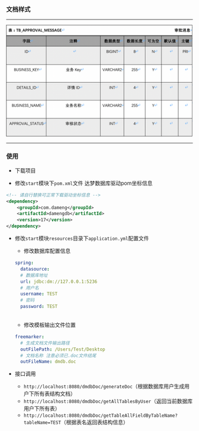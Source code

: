 ### 文档样式

---

![文档样式](./start/src/main/resources/static/dm.png)

---

### 使用

- 下载项目

- 修改`start`模块下`pom.xml`文件 达梦数据库驱动pom坐标信息
```xml
<!-- 请自行替换可正常下载驱动坐标信息 -->
<dependency>
    <groupId>com.dameng</groupId>
    <artifactId>damengdb</artifactId>
    <version>17</version>
</dependency>
```

- 修改`start`模块`resources`目录下`application.yml`配置文件

  - 修改数据库配置信息

  ```yaml
  spring:
    datasource:
    # 数据库地址
    url: jdbc:dm://127.0.0.1:5236
    # 用户名
    username: TEST
    # 密码
    password: TEST
    
  ```

  - 修改模板输出文件位置

  ```yaml
  freemarker:
    # 生成文档文件输出路径
    outFilePath: /Users/Test/Desktop
    # 文档名称 注意必须已.doc文件结尾
    outFileName: dmdb.doc
  ```

- 接口调用
  - `http://localhost:8080/dmdbDoc/generateDoc`（根据数据库用户生成用户下所有表结构文档）
  - `http://localhost:8080/dmdbDoc/getAllTablesByUser`（返回当前数据库用户下所有表）
  - `http://localhost:8080/dmdbDoc/getTableAllFieldByTableName?tableName=TEST`（根据表名返回表结构信息）

